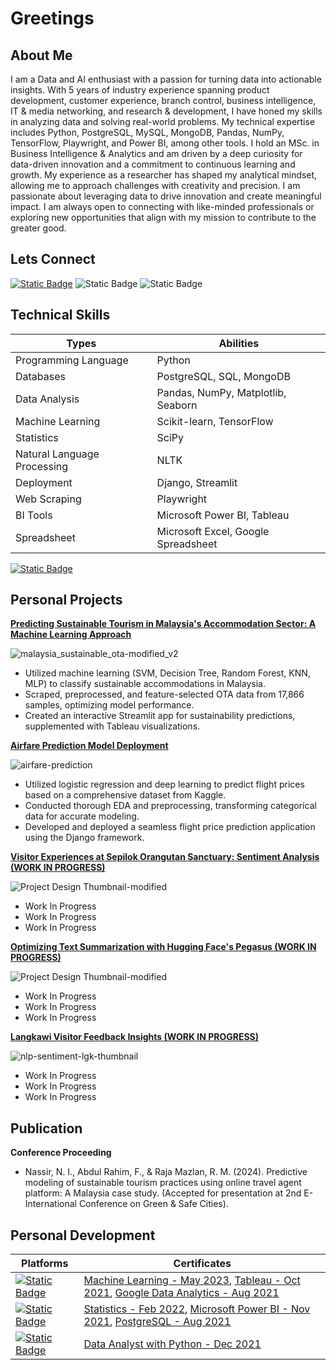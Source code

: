 # Greetings

## About Me

I am a Data and AI enthusiast with a passion for turning data into actionable insights. With 5 years of industry experience spanning product development, customer experience, branch control, business intelligence, IT & media networking, and research & development, I have honed my skills in analyzing data and solving real-world problems. My technical expertise includes Python, PostgreSQL, MySQL, MongoDB, Pandas, NumPy, TensorFlow, Playwright, and Power BI, among other tools. I hold an MSc. in Business Intelligence & Analytics and am driven by a deep curiosity for data-driven innovation and a commitment to continuous learning and growth. My experience as a researcher has shaped my analytical mindset, allowing me to approach challenges with creativity and precision. I am passionate about leveraging data to drive innovation and create meaningful impact. I am always open to connecting with like-minded professionals or exploring new opportunities that align with my mission to contribute to the greater good.

## Lets Connect
[![Static Badge](https://img.shields.io/badge/Linkedin-%230A66C2?style=flat-square&logo=linkedin&labelColor=%230A66C2)](https://www.linkedin.com/in/nazmirul-izzad-nassir?utm_source=share&utm_campaign=share_via&utm_content=profile&utm_medium=android_app) 
![Static Badge](https://img.shields.io/badge/nazmirulizzadnassir%40gmail.com-black?style=flat-square)
![Static Badge](https://img.shields.io/badge/017%20326%204080-black?style=flat-square)

## Technical Skills

| Types | Abilities |
| ---------- | ------ |
| Programming Language | Python |
| Databases | PostgreSQL, SQL, MongoDB |
| Data Analysis | Pandas, NumPy, Matplotlib, Seaborn |
| Machine Learning | Scikit-learn, TensorFlow |
| Statistics | SciPy
| Natural Language Processing | NLTK |
| Deployment | Django, Streamlit |
| Web Scraping | Playwright |
| BI Tools | Microsoft Power BI, Tableau |
| Spreadsheet | Microsoft Excel, Google Spreadsheet |

[![Static Badge](https://img.shields.io/badge/view%20my%20resume-black?style=for-the-badge)](https://drive.google.com/file/d/1SNEvcM1eavZhzST1nQtJU1Y7GmTnfUvv/view?usp=drive_link)

## Personal Projects

**[Predicting Sustainable Tourism in Malaysia's Accommodation Sector: A Machine Learning Approach](https://github.com/izzad2413/sustainable_ota)**

![malaysia_sustainable_ota-modified_v2](https://github.com/user-attachments/assets/e5c83fec-b504-4f09-8627-f9fb4c100cab)

- Utilized machine learning (SVM, Decision Tree, Random Forest, KNN, MLP) to classify sustainable accommodations in Malaysia.
- Scraped, preprocessed, and feature-selected OTA data from 17,866 samples, optimizing model performance.
- Created an interactive Streamlit app for sustainability predictions, supplemented with Tableau visualizations.

**[Airfare Prediction Model Deployment](https://github.com/izzad2413/django_project)**

![airfare-prediction](https://github.com/user-attachments/assets/abc9a8ce-d68a-40ef-9180-3f1be92be74d)

- Utilized logistic regression and deep learning to predict flight prices based on a comprehensive dataset from Kaggle.
- Conducted thorough EDA and preprocessing, transforming categorical data for accurate modeling.
- Developed and deployed a seamless flight price prediction application using the Django framework.

**[Visitor Experiences at Sepilok Orangutan Sanctuary: Sentiment Analysis (WORK IN PROGRESS)](https://github.com/izzad2413/nlp-sentiment-analysis-sepilok)**

  ![Project Design Thumbnail-modified](https://github.com/user-attachments/assets/d212530f-8549-4570-9a8a-b30e7a00749b)

  - Work In Progress
  - Work In Progress
  - Work In Progress

  **[Optimizing Text Summarization with Hugging Face's Pegasus (WORK IN PROGRESS)](https://github.com/izzad2413/Text-Summarizer)**

  ![Project Design Thumbnail-modified](https://github.com/user-attachments/assets/462d2c90-36a4-4a24-a93f-fed04906d44d)
  
  - Work In Progress
  - Work In Progress
  - Work In Progress

 **[Langkawi Visitor Feedback Insights (WORK IN PROGRESS)](https://github.com/izzad2413/nlp_sentiment_lgk)**

![nlp-sentiment-lgk-thumbnail](https://github.com/user-attachments/assets/34f7a5ab-9499-4454-8b18-03bd5ddbba5f)

- Work In Progress
- Work In Progress
- Work In Progress

## Publication

**Conference Proceeding** 

- Nassir, N. I., Abdul Rahim, F., & Raja Mazlan, R. M. (2024). Predictive modeling of sustainable tourism practices using online travel agent platform: A Malaysia case study. (Accepted for presentation at 2nd E-International Conference on Green & Safe Cities).

## Personal Development

| Platforms | Certificates |
| --------- | ------------ |
| [![Static Badge](https://img.shields.io/badge/coursera-%230056D2?style=for-the-badge&logo=coursera&labelColor=%230056D2)](https://www.coursera.org/?irclickid=zM9XUvzW8xyKW0N39b1rOX64UkC0xJS8ORotWE0&irgwc=1&utm_medium=partners&utm_source=impact&utm_campaign=4863840&utm_content=b2c) | [Machine Learning - May 2023](https://www.coursera.org/account/accomplishments/specialization/certificate/3E48NV4Y52ST), [Tableau - Oct 2021](https://www.coursera.org/account/accomplishments/specialization/certificate/NVFEGRU97D3X), [Google Data Analytics - Aug 2021](https://www.coursera.org/account/accomplishments/specialization/certificate/NN7DP5XQ4E4Q) |
| [![Static Badge](https://img.shields.io/badge/udemy-%23A435F0?style=for-the-badge&logo=udemy&logoColor=white&labelColor=%23A435F0)](https://www.udemy.com/?deal_code=&utm_term=Homepage&utm_content=Textlink&utm_campaign=Rakuten-default&ranMID=39197&ranEAID=UGrHaPSUfM0&ranSiteID=UGrHaPSUfM0-.rubBVpFJdGLOZFH7Lg11A&LSNPUBID=UGrHaPSUfM0&utm_source=aff-campaign&utm_medium=udemyads) | [Statistics - Feb 2022](https://www.udemy.com/certificate/UC-371e4601-abf3-4474-8f12-8967f12504a3/), [Microsoft Power BI - Nov 2021](https://www.udemy.com/certificate/UC-177048c0-db3b-4a7c-9c96-0baf95dd1a87/), [PostgreSQL - Aug 2021](https://www.udemy.com/certificate/UC-10e45baf-f655-4bf8-b0e1-44f895197c64/) |
| [![Static Badge](https://img.shields.io/badge/datacamp-%2303EF62?style=for-the-badge&logo=datacamp&logoColor=white&labelColor=%2303EF62)](https://www.datacamp.com/) | [Data Analyst with Python - Dec 2021](https://www.datacamp.com/statement-of-accomplishment/track/3537f474cbfb11254fa2a3a5a484d11300bebe51?raw=1) |
